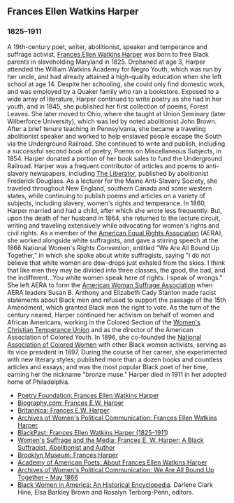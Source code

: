 ## Frances Ellen Watkins Harper
### 1825&#8211;1911
A 19th-century poet, writer, abolitionist, speaker and temperance and suffrage activist, [Frances Ellen Watkins Harper](/search?q=Frances+Harper) was born to free Black parents in slaveholding Maryland in 1825. Orphaned at age 3, Harper attended the William Watkins Academy for Negro Youth, which was run by her uncle, and had already attained a high-quality education when she left school at age 14. Despite her schooling, she could only find domestic work, and was employed by a Quaker family who ran a bookstore. Exposed to a wide array of literature, Harper continued to write poetry as she had in her youth, and in 1845, she published her first collection of poems, Forest Leaves. She later moved to Ohio, where she taught at Union Seminary (later Wilberforce University), which was led by noted abolitionist John Brown. After a brief tenure teaching in Pennsylvania, she became a traveling abolitionist speaker and worked to help enslaved people escape the South via the Underground Railroad. She continued to write and publish, including a successful second book of poetry, Poems on Miscellaneous Subjects, in 1854. Harper donated a portion of her book sales to fund the Underground Railroad. Harper was a frequent contributor of articles and poems to anti-slavery newspapers, including [The Liberator](/search?q=The+Liberator), published by abolitionist Frederick Douglass. As a lecturer for the Maine Anti-Slavery Society, she traveled throughout New England, southern Canada and some western states, while continuing to publish poems and articles on a variety of subjects, including slavery, women's rights and temperance. In 1860, Harper married and had a child, after which she wrote less frequently. But, upon the death of her husband in 1864, she returned to the lecture circuit, writing and traveling extensively while advocating for women's rights and civil rights. As a member of the [American Equal Rights Association](/search?q=American+Equal+Rights+Association) (AERA), she worked alongside white suffragists, and gave a stirring speech at the 1866 National Women's Rights Convention, entitled "We Are All Bound Up Together," in which she spoke about white suffragists, saying "I do not believe that white women are dew-drops just exhaled from the skies. I think that like men they may be divided into three classes, the good, the bad, and the indifferent...You white women speak here of rights. I speak of wrongs." She left AERA to form the [American Woman Suffrage Association](/search?q=American+Woman+Suffrage+Association) when AERA leaders Susan B. Anthony and Elizabeth Cady Stanton made racist statements about Black men and refused to support the passage of the 15th Amendment, which granted Black men the right to vote. As the turn of the century neared, Harper continued her activism on behalf of women and African Americans, working in the Colored Section of the [Women's Christian Temperance Union](/search?q=Womens+Christian+Temperance+Union) and as the director of the American Association of Colored Youth. In 1896, she co-founded the [National Association of Colored Women](/search?q=National+Association+of+Colored+Women) with other Black women activists, serving as its vice president in 1897. During the course of her career, she experimented with new literary styles; published more than a dozen books and countless articles and essays; and was the most popular Black poet of her time, earning her the nickname "bronze muse." Harper died in 1911 in her adopted home of Philadelphia.

* [Poetry Foundation: Frances Ellen Watkins Harper](https://www.poetryfoundation.org/poets/frances-ellen-watkins-harper)
* [Biography.com: Frances E.W. Harper](https://www.biography.com/writer/frances-ew-harper)
* [Britannica: Frances E.W. Harper](https://www.britannica.com/biography/Frances-E-W-Harper)
* [Archives of Women's Political Communication: Frances Ellen Watkins Harper](https://awpc.cattcenter.iastate.edu/directory/frances-ellen-watkins-harper/)
* [BlackPast: Frances Ellen Watkins Harper (1825-1911)](https://www.blackpast.org/african-american-history/harper-frances-ellen-watkins-1825-1911/)
* [Women's Suffrage and the Media: Frances E. W. Harper: A Black Suffragist, Abolitionist and Author](http://suffrageandthemedia.org/source/frances-e-w-harper-a-black-suffragist-abolitionist-and-author/)
* [Brooklyn Museum: Frances Harper](https://www.brooklynmuseum.org/eascfa/dinner_party/heritage_floor/frances_harper)
* [Academy of American Poets: About Frances Ellen Watkins Harper](https://poets.org/poet/frances-ellen-watkins-harper)
* [Archives of Women's Political Communication: We Are All Bound Up Together – May 1866](https://awpc.cattcenter.iastate.edu/2017/03/21/we-are-all-bound-up-together-may-1866/)
* [Black Women in America: An Historical Encyclopedia](https://www.goodreads.com/book/show/1449467.Black_Women_in_America). Darlene Clark Hine, Elsa Barkley Brown and Rosalyn Terborg-Penn, editors.
